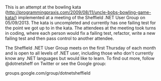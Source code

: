 This is an attempt at the bowling kata (http://programmingpraxis.com/2009/08/11/uncle-bobs-bowling-game-kata/) implemented at a meeting of the Sheffield .NET User Group on 05/09/2013. The kata is uncompleted and currently has one failing test for the point we got up to in the kata. The attendees at the meeting took turns in coding, where each person would fix a failing test, refactor, write a new failing test and then pass control to another attendee.

The Sheffield .NET User Group meets on the first Thursday of each month and is open to all levels of .NET user, including those who don't currently know any .NET languages but would like to learn. To find out more, follow @dotnetsheff on Twitter or see the Google group:

groups.google.com/group/dotnetsheffield

